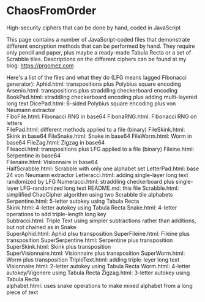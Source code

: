 # ChaosFromOrder
High-security ciphers that can be done by hand, coded in JavaScript

This page contains a number of JavaScript-coded files that demonstrate different encryption methods that can be performed by hand. They require only pencil and paper, plus maybe a ready-made Tabula Recta or a set of Scrabble tiles. Descriptions on the different ciphers can be found at my blog: https://prgomez.com

Here's a list of the files and what they do (LFG means lagged Fibonacci generator):
Aphid.html: transpositions plus Polybius square encoding
Arsenio.html: transpositions plus straddling checkerboard encoding
BookPad.html: straddling checkerboard encoding plus adding multi-layered long text
DicePad.html: 6-sided Polybius square encoding plus von Neumann extractor	
FiboFile.html: Fibonacci RNG in base64
FibonaRNG.html: Fibonacci RNG on letters	
FilePad.html: different methods applied to a file (binary)
FileSkink.html: Skink in base64	
FileSnake.html: Snake in base64
FileWorm.html: Worm in base64
FileZag.html: Zigzag in base64	
Fileacci.html: transpositions plus LFG applied to a file (binary)
Fileine.html: Serpentine in base64	
Filenaire.html: Visionnaire in base64	
HalfScrabble.html: Scrabble with only one alphabet set
LetterPad.html: base 24 von Neumann extractor
Letteracci.html: adding single-layer long text randomized by LFG
Numeracci.html: straddling checkerboard plus single-layer LFG-randomized long text
README.md: this file
Scrabble.html: simplified ChaoCipher algorithm using two Scrabble tile alphabets	
Serpentine.html: 5-letter autokey using Tabula Recta	
Skink.html: 4-letter autokey using Tabula Recta
Snake.html: 4-letter operations to add triple-length long key	
Subtracci.html: Triple Text using simpler subtractions rather than additions, but not chained as in Snake	
SuperAphid.html: Aphid plsu transposition
SuperFileine.html: Fileine plus transposition
SuperSerpentine.html: Serpentine plus transposition	
SuperSkink.html: Skink plus transposition	
SuperVisionnaire.html: Visionnaire plus transposition
SuperWorm.html: Worm plus transposition
TripleText.html: adding triple-leyer long text	
Visionnaire.html: 2-letter autokey using Tabula Recta
Worm.html: 4-letter autokey/Vigenere using Tabula Recta
Zigzag.html: 3-letter autokey using Tabula Recta	
alphabet.html: uses snake operations to make mixed alphabet from a long piece of text

